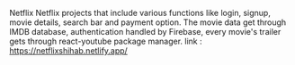 Netflix
Netflix projects that include various functions like login, signup, movie details, search bar and
payment option. The movie data get through IMDB database, authentication handled by Firebase,
every movie's trailer gets through react-youtube package manager.
link : https://netflixshihab.netlify.app/
